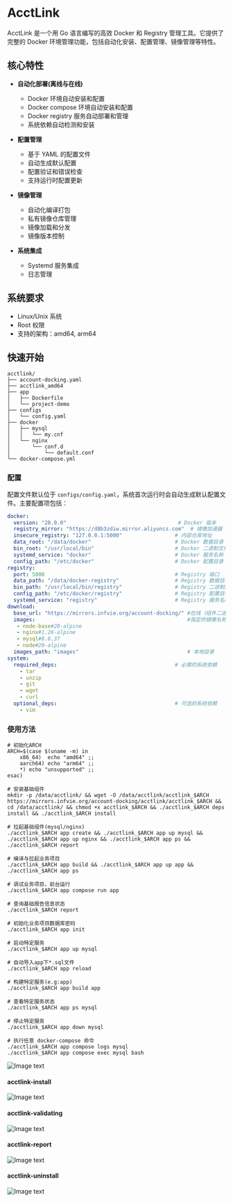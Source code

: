 # AcctLink

AcctLink 是一个用 Go 语言编写的高效 Docker 和 Registry 管理工具。它提供了完整的 Docker 环境管理功能，包括自动化安装、配置管理、镜像管理等特性。

## 核心特性

- **自动化部署(离线与在线)**
  - Docker 环境自动安装和配置
  - Docker compose 环境自动安装和配置
  - Docker registry 服务自动部署和管理
  - 系统依赖自动检测和安装

- **配置管理**
  - 基于 YAML 的配置文件
  - 自动生成默认配置
  - 配置验证和错误检查
  - 支持运行时配置更新

- **镜像管理**
  - 自动化编译打包
  - 私有镜像仓库管理
  - 镜像加载和分发
  - 镜像版本控制

- **系统集成**
  - Systemd 服务集成
  - 日志管理

## 系统要求

- Linux/Unix 系统
- Root 权限
- 支持的架构：amd64, arm64

## 快速开始

```shell
acctlink/
├── account-docking.yaml
├── acctlink_amd64
├── app
│   ├── Dockerfile
│   └── project-demo
├── configs
│   └── config.yaml
├── docker
│   ├── mysql
│   │   └── my.cnf
│   └── nginx
│       └── conf.d
│           └── default.conf
└── docker-compose.yml
```

### 配置

配置文件默认位于 `configs/config.yaml`，系统首次运行时会自动生成默认配置文件。主要配置项包括：

```yaml
docker:
  version: "28.0.0"                                    # Docker 版本
  registry_mirror: "https://d8b3zdiw.mirror.aliyuncs.com"  # 镜像加速器
  insecure_registry: "127.0.0.1:5000"                 # 内部仓库地址
  data_root: "/data/docker"                           # Docker 数据目录
  bin_root: "/usr/local/bin"                          # Docker 二进制文件目录
  systemd_service: "docker"                           # Docker 服务名称
  config_path: "/etc/docker"                          # Docker 配置目录
registry:
  port: 5000                                          # Registry 端口
  data_path: "/data/docker-registry"                  # Registry 数据目录
  bin_path: "/usr/local/bin/registry"                 # Registry 二进制文件路径
  config_path: "/etc/docker/registry"                 # Registry 配置目录
  systemd_service: "registry"                         # Registry 服务名称
download:
  base_url: "https://mirrors.infvie.org/account-docking/" #在线（组件二进制）下载地址
  images:                                                 #指定的镜像名称
   - node-base#20-alpine
   - nginx#1.26-alpine
   - mysql#8.0.37
   - node#20-alpine
  images_path: "images"                                   # 本地目录
system:
  required_deps:                                      # 必需的系统依赖
    - tar
    - unzip
    - git
    - wget
    - curl
  optional_deps:                                      # 可选的系统依赖
    - vim
```

### 使用方法

```shell
# 初始化ARCH
ARCH=$(case $(uname -m) in
    x86_64)  echo "amd64" ;;
    aarch64) echo "arm64" ;;
    *) echo "unsupported" ;;
esac)

# 安装基础组件
mkdir -p /data/acctlink/ && wget -O /data/acctlink/acctlink_$ARCH https://mirrors.infvie.org/account-docking/acctlink/acctlink_$ARCH && cd /data/acctlink/ && chmod +x acctlink_$ARCH && ./acctlink_$ARCH deps install && ./acctlink_$ARCH install

# 拉起基础组件(mysql/nginx)
./acctlink_$ARCH app create && ./acctlink_$ARCH app up mysql && ./acctlink_$ARCH app up nginx && ./acctlink_$ARCH app ps && ./acctlink_$ARCH report

# 编译与拉起业务项目
./acctlink_$ARCH app build && ./acctlink_$ARCH app up app && ./acctlink_$ARCH app ps

```

```shell
# 调试业务项目，前台运行
./acctlink_$ARCH app compose run app

# 查询基础报告信息状态
./acctlink_$ARCH report

# 初始化业务项目数据库密码
./acctlink_$ARCH app init

# 启动特定服务
./acctlink_$ARCH app up mysql

# 自动导入app下*.sql文件
./acctlink_$ARCH app reload

# 构建特定服务(e.g:app)
./acctlink_$ARCH app build app

# 查看特定服务状态
./acctlink_$ARCH app ps mysql

# 停止特定服务
./acctlink_$ARCH app down mysql

# 执行任意 docker-compose 命令
./acctlink_$ARCH app compose logs mysql
./acctlink_$ARCH app compose exec mysql bash
```

![Image text](https://mirrors.infvie.org/account-docking/acctlink/img/acctlink.png)
#### acctlink-install
![Image text](https://mirrors.infvie.org/account-docking/acctlink/img/acctlink-install.png)
#### acctlink-validating
![Image text](https://mirrors.infvie.org/account-docking/acctlink/img/acctlink-validating.png)
#### acctlink-report
![Image text](https://mirrors.infvie.org/account-docking/acctlink/img/acctlink-report.png)
#### acctlink-uninstall
![Image text](https://mirrors.infvie.org/account-docking/acctlink/img/acctlink-uninstall.png)